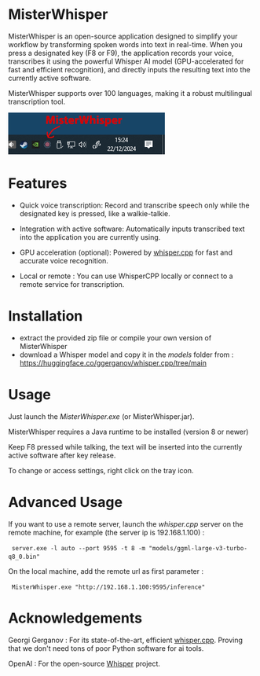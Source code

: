 # MisterWhisper
 

MisterWhisper is an open-source application designed to simplify your workflow by transforming spoken words into text in real-time. When you press a designated key (F8 or F9), the application records your voice, transcribes it using the powerful Whisper AI model (GPU-accelerated for fast and efficient recognition), and directly inputs the resulting text into the currently active software.

MisterWhisper supports over 100 languages, making it a robust multilingual transcription tool.

![MisterWhisper](https://raw.githubusercontent.com/openconcerto/MisterWhisper/refs/heads/main/tray.png)


# Features

- Quick voice transcription: Record and transcribe speech only while the designated key is pressed, like a walkie-talkie.

- Integration with active software: Automatically inputs transcribed text into the application you are currently using.

- GPU acceleration (optional): Powered by [whisper.cpp](https://github.com/ggerganov/whisper.cpp) for fast and accurate voice recognition.

- Local or remote : You can use WhisperCPP locally or connect to a remote service for transcription.

# Installation

- extract the provided zip file or compile your own version of MisterWhisper
- download a Whisper model and copy it in the *models* folder from : https://huggingface.co/ggerganov/whisper.cpp/tree/main

# Usage
Just launch the *MisterWhisper.exe* (or MisterWhisper.jar).

MisterWhisper requires a Java runtime to be installed (version 8 or newer)

Keep F8 pressed while talking, the text will be inserted into the currently active software after key release.

To change or access settings, right click on the tray icon.

# Advanced Usage
If you want to use a remote server, launch the *whisper.cpp* server on the remote machine, for example (the server ip is 192.168.1.100) :

`` 
server.exe -l auto --port 9595 -t 8 -m "models/ggml-large-v3-turbo-q8_0.bin"
``

On the local machine, add the remote url as first parameter : 

`` 
MisterWhisper.exe "http://192.168.1.100:9595/inference"
``

# Acknowledgements

Georgi Gerganov : For its state-of-the-art, efficient [whisper.cpp](https://github.com/ggerganov/whisper.cpp). Proving that we don't need tons of poor Python software for ai tools.

OpenAI : For the open-source [Whisper](https://github.com/openai/whisper) project.

